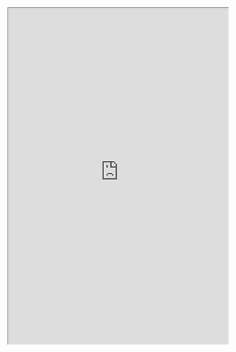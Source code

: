 <iframe src="https://silly-kleicha-033709.netlify.app/?maplink=https://raw.githubusercontent.com/nathkrill/raudaia/master/Maps/Raudaia%20at%20The%20Founding.map" style="width:100%;height:768px;max-width:100%;" width="768" height="768" />

[Open In Browser](https://silly-kleicha-033709.netlify.app/?maplink=https://raw.githubusercontent.com/nathkrill/raudaia/master/Maps/Raudaia%20at%20The%20Founding.map)